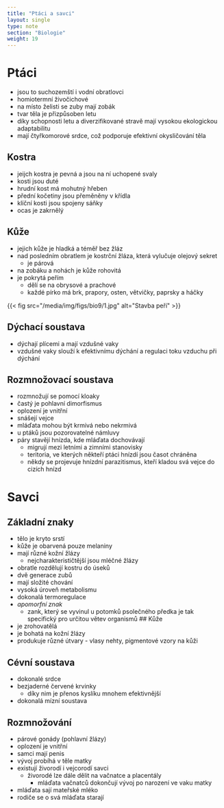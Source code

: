 ```yaml
---
title: "Ptáci a savci"
layout: single
type: note
section: "Biologie"
weight: 19
---
```

# Ptáci
- jsou to suchozemští i vodní obratlovci
- homiotermní živočichové
- na místo želisti se zuby mají zobák
- tvar těla je přizpůsoben letu
- díky schopnosti letu a diverzifikované stravě mají vysokou ekologickou adaptabilitu
- mají čtyřkomorové srdce, což podporuje efektivní okysličování těla
## Kostra
- jeijch kostra je pevná a jsou na ní uchopené svaly
- kosti jsou duté
- hrudní kost má mohutný hřeben
- přední kočetiny jsou přeměněny v křídla
- klíční kosti jsou spojeny sáňky
- ocas je zakrnělý
## Kůže
- jejich kůže je hladká a téměř bez žláz
- nad posledním obratlem je kostrční žláza, která vylučuje olejový sekret
    - je párová
- na zobáku a nohách je kůže rohovitá
- je pokrytá peřím
    - dělí se na obrysové a prachové
    - každé pírko má brk, prapory, osten, větvičky, paprsky a háčky

{{< fig src="/media/img/figs/bio9/1.jpg" alt="Stavba peří" >}}

## Dýchací soustava
- dýchají plícemi a mají vzdušné vaky
- vzdušné vaky slouží k efektivnímu dýchání a regulaci toku vzduchu při dýchání
## Rozmnožovací soustava
- rozmnožují se pomocí kloaky
- častý je pohlavní dimorfismus
- oplození je vnitřní
- snášejí vejce
- mláďata mohou být krmivá nebo nekrmivá
- u ptáků jsou pozorovatelné námluvy
- páry stavějí hnízda, kde mláďata dochovávají
    - migrují mezi letními a zimními stanovisky
    - teritoria, ve kterých někteří ptáci hnízdí jsou časot chráněna
    - někdy se projevuje hnízdní parazitismus, kteří kladou svá vejce do cizích hnízd
# Savci
## Základní znaky
- tělo je kryto srstí
- kůže je obarvená pouze melaniny
- mají různé kožní žlázy
    - nejcharakterističtější jsou mléčné žlázy
- obratle rozdělují kostru do úseků
- dvě generace zubů
- mají složité chování
- vysoká úroveň metabolismu
- dokonalá termoregulace
- *apomorfní znak*
    - zank, který se vyvinul u potomků psolečného předka je tak specifický pro určitou větev organismů
## Kůže
- je zrohovatělá
- je bohatá na kožní žlázy
- produkuje různé útvary - vlasy nehty, pigmentové vzory na kůži
## Cévní soustava
- dokonalé srdce
- bezjaderné červené krvinky
    - díky nim je přenos kyslíku mnohem efektivnější
- dokonalá mízní soustava
## Rozmnožování
- párové gonády (pohlavní žlázy)
- oplození je vnitřní
- samci mají penis
- vývoj probíhá v těle matky
- existují živorodí i vejcorodí savci
    - živorodé lze dále dělit na vačnatce a placentály
        - mláďata vačnatců dokončují vývoj po narození ve vaku matky
- mláďata sají mateřské mléko
- rodiče se o svá mláďata starají